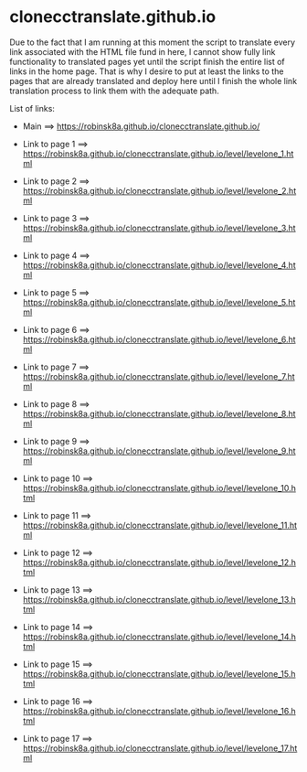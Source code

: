 # clonecctranslate.github.io
Due to the fact that I am running at this moment the script to translate every link associated with the HTML file fund in here,
I cannot show fully link functionality to translated pages yet until the script finish the entire list of links in the home page.
That is why I desire to put at least the links to the pages that are already translated and deploy here until I finish the whole 
link translation process to link them with the adequate path.

List of links:

* Main ==> https://robinsk8a.github.io/clonecctranslate.github.io/

* Link to page 1 ==> https://robinsk8a.github.io/clonecctranslate.github.io/level/levelone_1.html
* Link to page 2 ==> https://robinsk8a.github.io/clonecctranslate.github.io/level/levelone_2.html
* Link to page 3 ==> https://robinsk8a.github.io/clonecctranslate.github.io/level/levelone_3.html
* Link to page 4 ==> https://robinsk8a.github.io/clonecctranslate.github.io/level/levelone_4.html
* Link to page 5 ==> https://robinsk8a.github.io/clonecctranslate.github.io/level/levelone_5.html
* Link to page 6 ==> https://robinsk8a.github.io/clonecctranslate.github.io/level/levelone_6.html
* Link to page 7 ==> https://robinsk8a.github.io/clonecctranslate.github.io/level/levelone_7.html
* Link to page 8 ==> https://robinsk8a.github.io/clonecctranslate.github.io/level/levelone_8.html
* Link to page 9 ==> https://robinsk8a.github.io/clonecctranslate.github.io/level/levelone_9.html
* Link to page 10 ==> https://robinsk8a.github.io/clonecctranslate.github.io/level/levelone_10.html
* Link to page 11 ==> https://robinsk8a.github.io/clonecctranslate.github.io/level/levelone_11.html
* Link to page 12 ==> https://robinsk8a.github.io/clonecctranslate.github.io/level/levelone_12.html
* Link to page 13 ==> https://robinsk8a.github.io/clonecctranslate.github.io/level/levelone_13.html
* Link to page 14 ==> https://robinsk8a.github.io/clonecctranslate.github.io/level/levelone_14.html
* Link to page 15 ==> https://robinsk8a.github.io/clonecctranslate.github.io/level/levelone_15.html
* Link to page 16 ==> https://robinsk8a.github.io/clonecctranslate.github.io/level/levelone_16.html
* Link to page 17 ==> https://robinsk8a.github.io/clonecctranslate.github.io/level/levelone_17.html
